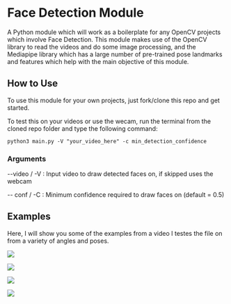 # Face Detection Module
A Python module which will work as a boilerplate for any OpenCV projects which involve Face Detection. This module makes use of the OpenCV library to read the videos and do some image processing, and the Mediapipe library which has a large number of pre-trained pose landmarks and  features which help with the main objective of this module. 

## How to Use

To use this module for your own projects, just fork/clone this repo and get started.

To test this on your videos or use the wecam, run the terminal from the cloned repo folder and type the following command:

    python3 main.py -V "your_video_here" -c min_detection_confidence

### Arguments
--video / -V :                        Input video to draw detected faces on, if skipped uses the webcam

-- conf / -C : Minimum confidence required to draw faces on (default = 0.5)
## Examples

Here, I will show you some of the examples from a video I testes the file on from a variety of angles and poses.

![](saved_images/smith0.jpg)

![](saved_images/smith1.jpg) 

![](saved_images/smith2.jpg)

![](saved_images/smith4.jpg)